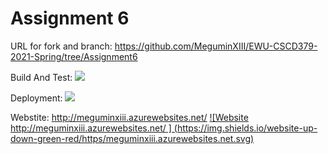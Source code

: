 ﻿
# Assignment 6
URL for fork and branch:
https://github.com/MeguminXIII/EWU-CSCD379-2021-Spring/tree/Assignment6

Build And Test:
![](../../workflows/AssignmentBuildAndTest/badge.svg)

Deployment:
![](../../workflows/Deployment/badge.svg)

Webstite:
http://meguminxiii.azurewebsites.net/ 
[![Website http://meguminxiii.azurewebsites.net/ ]
(https://img.shields.io/website-up-down-green-red/https/meguminxiii.azurewebsites.net.svg)](http://meguminxiii.azurewebsites.net/)

